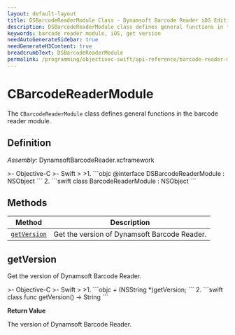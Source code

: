 ```yaml
---
layout: default-layout
title: DSBarcodeReaderModule Class - Dynamsoft Barcode Reader iOS Edition
description: DSBarcodeReaderModule class defines general functions in the barcode reader module.
keywords: barcode reader module, iOS, get version
needAutoGenerateSidebar: true
needGenerateH3Content: true
breadcrumbText: DSBarcodeReaderModule
permalink: /programming/objectivec-swift/api-reference/barcode-reader-module.html
---
```


# CBarcodeReaderModule

The `CBarcodeReaderModule` class defines general functions in the barcode reader module.

## Definition

*Assembly:* DynamsoftBarcodeReader.xcframework

<div class="sample-code-prefix"></div>
>- Objective-C
>- Swift
>
>1. 
```objc
@interface DSBarcodeReaderModule : NSObject
```
2. 
```swift
class BarcodeReaderModule : NSObject
```

## Methods

| Method | Description |
| ------ | ----------- |
| [`getVersion`](#getversion) | Get the version of Dynamsoft Barcode Reader. |

## getVersion

Get the version of Dynamsoft Barcode Reader.

<div class="sample-code-prefix"></div>
>- Objective-C
>- Swift
>
>1. 
```objc
+ (NSString *)getVersion;
```
2. 
```swift
class func getVersion() -> String
```

**Return Value**

The version of Dynamsoft Barcode Reader.
